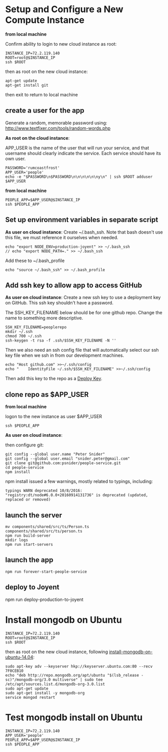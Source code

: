 # Setup and Configure a New Compute Instance

**from local machine**

Confirm ability to login to new cloud instance as root:
```
INSTANCE_IP=72.2.119.140
ROOT=root@$INSTANCE_IP
ssh $ROOT
```
then as root on the new cloud instance:
```
apt-get update
apt-get install git
```

then exit to return to local machine

## create a user for the app
Generate a random, memorable password using: http://www.textfixer.com/tools/random-words.php

**As root on the cloud instance**:

APP_USER is the name of the user that will run your service, and that username should clearly indicate the service.
Each service should have its own user. 

```
PASSWORD='rumcoastfrost'
APP_USER='people'
echo -e "$PASSWORD\n$PASSWORD\n\n\n\n\n\ny\n" | ssh $ROOT adduser $APP_USER
```

**from local machine**
```
PEOPLE_APP=$APP_USER@$INSTANCE_IP
ssh $PEOPLE_APP
```

## Set up environment variables in separate script
**As user on cloud instance**:
Create ~/.bash_ssh.
Note that bash doesn't use this file, we must reference it ourselves when needed.
```
echo "export NODE_ENV=production-joyent" >> ~/.bash_ssh
// echo "export NODE_PATH=." >> ~/.bash_ssh
```

Add these to ~/.bash_profile
```
echo "source ~/.bash_ssh" >> ~/.bash_profile
```

## Add ssh key to allow app to access GitHub
**As user on cloud instance**:
Create a new ssh key to use a deployment key on GitHub.
This ssh key shouldn't have a password.

The SSH_KEY_FILENAME below should be for one github repo. Change the name to something more descriptive.

```
SSH_KEY_FILENAME=peoplerepo
mkdir ~/.ssh
chmod 700 ~/.ssh
ssh-keygen -t rsa -f .ssh/$SSH_KEY_FILENAME -N ''
```

Then we also need an ssh config file that will automatically select our ssh key file
when we ssh in from our development machines.

```
echo "Host github.com" >>~/.ssh/config
echo "    IdentityFile ~/.ssh/$SSH_KEY_FILENAME" >>~/.ssh/config
```

Then add this key to the repo as a [Deploy Key](https://developer.github.com/guides/managing-deploy-keys/#deploy-keys).


## clone repo as $APP_USER

**from local machine**

logon to the new instance as user $APP_USER
```
ssh $PEOPLE_APP
```
**As user on cloud instance**:

then configure git:
```
git config --global user.name "Peter Snider"
git config --global user.email "snider.peter@gmail.com"
git clone git@github.com:psnider/people-service.git
cd people-service
npm install
```

npm install issued a few warnings, mostly related to typings, including:
```
typings WARN deprecated 10/8/2016: "registry:dt/node#6.0.0+20160914131736" is deprecated (updated, replaced or removed)
```

## launch the server
```
mv components/shared/src/ts/Person.ts components/shared/src/ts/person.ts
npm run build-server
mkdir logs
npm run start-servers
```

## launch the app
```
npm run forever-start-people-service
```

## deploy to Joyent
npm run deploy-production-to-joyent


# Install mongodb on Ubuntu

```
INSTANCE_IP=72.2.119.140
ROOT=root@$INSTANCE_IP
ssh $ROOT
```
then as root on the new cloud instance, following [install-mongodb-on-ubuntu-14.04](https://www.howtoforge.com/tutorial/install-mongodb-on-ubuntu-14.04/):
```
sudo apt-key adv --keyserver hkp://keyserver.ubuntu.com:80 --recv 7F0CEB10
echo "deb http://repo.mongodb.org/apt/ubuntu "$(lsb_release -sc)"/mongodb-org/3.0 multiverse" | sudo tee /etc/apt/sources.list.d/mongodb-org-3.0.list
sudo apt-get update
sudo apt-get install -y mongodb-org
service mongod restart
```

# Test mongodb install on Ubuntu
```
INSTANCE_IP=72.2.119.140
APP_USER='people'
PEOPLE_APP=$APP_USER@$INSTANCE_IP
ssh $PEOPLE_APP
```
